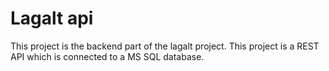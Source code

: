 # Lagalt api
This project is the backend part of the lagalt project. This project is a REST API which is connected to a MS SQL database.
